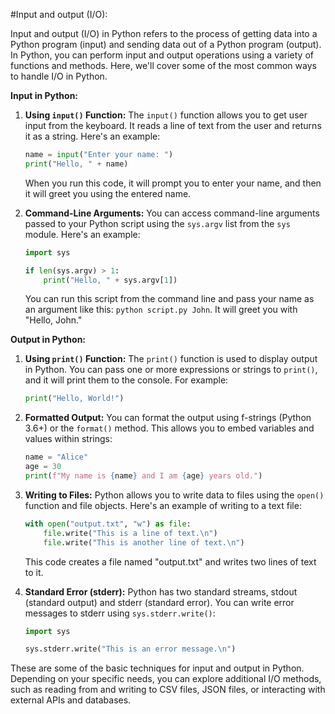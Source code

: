 #Input and output (I/O):

Input and output (I/O) in Python refers to the process of getting data into a Python program (input) and sending data out of a Python program (output). In Python, you can perform input and output operations using a variety of functions and methods. Here, we'll cover some of the most common ways to handle I/O in Python.

**Input in Python:**

1. **Using `input()` Function:**
   The `input()` function allows you to get user input from the keyboard. It reads a line of text from the user and returns it as a string. Here's an example:

   ```python
   name = input("Enter your name: ")
   print("Hello, " + name)
   ```

   When you run this code, it will prompt you to enter your name, and then it will greet you using the entered name.

2. **Command-Line Arguments:**
   You can access command-line arguments passed to your Python script using the `sys.argv` list from the `sys` module. Here's an example:

   ```python
   import sys

   if len(sys.argv) > 1:
       print("Hello, " + sys.argv[1])
   ```

   You can run this script from the command line and pass your name as an argument like this: `python script.py John`. It will greet you with "Hello, John."

**Output in Python:**

1. **Using `print()` Function:**
   The `print()` function is used to display output in Python. You can pass one or more expressions or strings to `print()`, and it will print them to the console. For example:

   ```python
   print("Hello, World!")
   ```

2. **Formatted Output:**
   You can format the output using f-strings (Python 3.6+) or the `format()` method. This allows you to embed variables and values within strings:

   ```python
   name = "Alice"
   age = 30
   print(f"My name is {name} and I am {age} years old.")
   ```

3. **Writing to Files:**
   Python allows you to write data to files using the `open()` function and file objects. Here's an example of writing to a text file:

   ```python
   with open("output.txt", "w") as file:
       file.write("This is a line of text.\n")
       file.write("This is another line of text.\n")
   ```

   This code creates a file named "output.txt" and writes two lines of text to it.

4. **Standard Error (stderr):**
   Python has two standard streams, stdout (standard output) and stderr (standard error). You can write error messages to stderr using `sys.stderr.write()`:

   ```python
   import sys

   sys.stderr.write("This is an error message.\n")
   ```

These are some of the basic techniques for input and output in Python. Depending on your specific needs, you can explore additional I/O methods, such as reading from and writing to CSV files, JSON files, or interacting with external APIs and databases.
